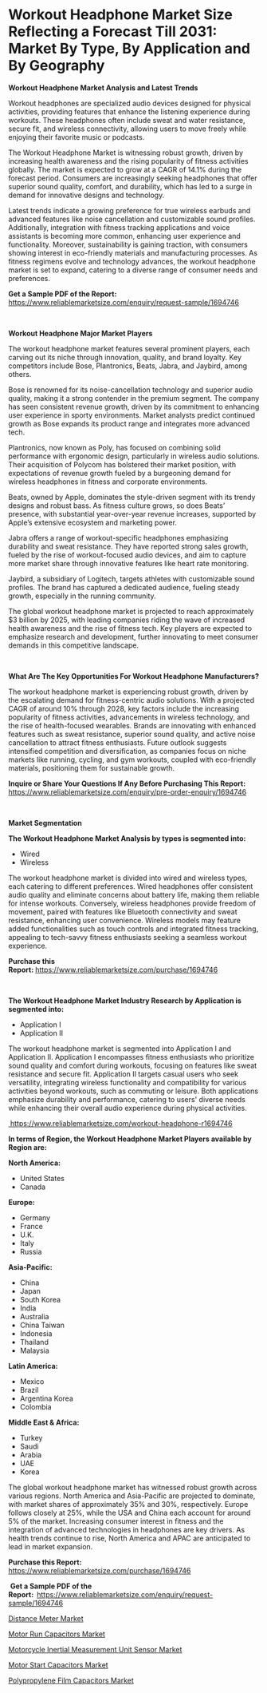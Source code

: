 <p><h1>Workout Headphone Market Size Reflecting a Forecast Till 2031: Market By Type, By Application and By Geography</h1></p><p><strong>Workout Headphone Market Analysis and Latest Trends</strong></p>
<p><p>Workout headphones are specialized audio devices designed for physical activities, providing features that enhance the listening experience during workouts. These headphones often include sweat and water resistance, secure fit, and wireless connectivity, allowing users to move freely while enjoying their favorite music or podcasts. </p><p>The Workout Headphone Market is witnessing robust growth, driven by increasing health awareness and the rising popularity of fitness activities globally. The market is expected to grow at a CAGR of 14.1% during the forecast period. Consumers are increasingly seeking headphones that offer superior sound quality, comfort, and durability, which has led to a surge in demand for innovative designs and technology. </p><p>Latest trends indicate a growing preference for true wireless earbuds and advanced features like noise cancellation and customizable sound profiles. Additionally, integration with fitness tracking applications and voice assistants is becoming more common, enhancing user experience and functionality. Moreover, sustainability is gaining traction, with consumers showing interest in eco-friendly materials and manufacturing processes. As fitness regimens evolve and technology advances, the workout headphone market is set to expand, catering to a diverse range of consumer needs and preferences.</p></p>
<p><strong>Get a Sample PDF of the Report:&nbsp;</strong> <a href="https://www.reliablemarketsize.com/enquiry/request-sample/1694746?utm_campaign=1167&utm_medium=2&utm_source=Github&utm_content=ia&utm_term=17122024&utm_id=workout-headphone">https://www.reliablemarketsize.com/enquiry/request-sample/1694746</a></p>
<p>&nbsp;</p>
<p><strong>Workout Headphone Major Market Players</strong></p>
<p><p>The workout headphone market features several prominent players, each carving out its niche through innovation, quality, and brand loyalty. Key competitors include Bose, Plantronics, Beats, Jabra, and Jaybird, among others.</p><p>Bose is renowned for its noise-cancellation technology and superior audio quality, making it a strong contender in the premium segment. The company has seen consistent revenue growth, driven by its commitment to enhancing user experience in sporty environments. Market analysts predict continued growth as Bose expands its product range and integrates more advanced tech.</p><p>Plantronics, now known as Poly, has focused on combining solid performance with ergonomic design, particularly in wireless audio solutions. Their acquisition of Polycom has bolstered their market position, with expectations of revenue growth fueled by a burgeoning demand for wireless headphones in fitness and corporate environments.</p><p>Beats, owned by Apple, dominates the style-driven segment with its trendy designs and robust bass. As fitness culture grows, so does Beats’ presence, with substantial year-over-year revenue increases, supported by Apple’s extensive ecosystem and marketing power.</p><p>Jabra offers a range of workout-specific headphones emphasizing durability and sweat resistance. They have reported strong sales growth, fueled by the rise of workout-focused audio devices, and aim to capture more market share through innovative features like heart rate monitoring.</p><p>Jaybird, a subsidiary of Logitech, targets athletes with customizable sound profiles. The brand has captured a dedicated audience, fueling steady growth, especially in the running community.</p><p>The global workout headphone market is projected to reach approximately $3 billion by 2025, with leading companies riding the wave of increased health awareness and the rise of fitness tech. Key players are expected to emphasize research and development, further innovating to meet consumer demands in this competitive landscape.</p></p>
<p>&nbsp;</p>
<p><strong>What Are The Key Opportunities For Workout Headphone Manufacturers?</strong></p>
<p><p>The workout headphone market is experiencing robust growth, driven by the escalating demand for fitness-centric audio solutions. With a projected CAGR of around 10% through 2028, key factors include the increasing popularity of fitness activities, advancements in wireless technology, and the rise of health-focused wearables. Brands are innovating with enhanced features such as sweat resistance, superior sound quality, and active noise cancellation to attract fitness enthusiasts. Future outlook suggests intensified competition and diversification, as companies focus on niche markets like running, cycling, and gym workouts, coupled with eco-friendly materials, positioning them for sustainable growth.</p></p>
<p><strong>Inquire or Share Your Questions If Any Before Purchasing This Report:</strong> <a href="https://www.reliablemarketsize.com/enquiry/pre-order-enquiry/1694746?utm_campaign=1167&utm_medium=2&utm_source=Github&utm_content=ia&utm_term=17122024&utm_id=workout-headphone">https://www.reliablemarketsize.com/enquiry/pre-order-enquiry/1694746</a></p>
<p>&nbsp;</p>
<p><strong>Market Segmentation</strong></p>
<p><strong>The Workout Headphone Market Analysis by types is segmented into:</strong></p>
<p><ul><li>Wired</li><li>Wireless</li></ul></p>
<p><p>The workout headphone market is divided into wired and wireless types, each catering to different preferences. Wired headphones offer consistent audio quality and eliminate concerns about battery life, making them reliable for intense workouts. Conversely, wireless headphones provide freedom of movement, paired with features like Bluetooth connectivity and sweat resistance, enhancing user convenience. Wireless models may feature added functionalities such as touch controls and integrated fitness tracking, appealing to tech-savvy fitness enthusiasts seeking a seamless workout experience.</p></p>
<p><strong>Purchase this Report:&nbsp;</strong><a href="https://www.reliablemarketsize.com/purchase/1694746?utm_campaign=1167&utm_medium=2&utm_source=Github&utm_content=ia&utm_term=17122024&utm_id=workout-headphone">https://www.reliablemarketsize.com/purchase/1694746</a></p>
<p>&nbsp;</p>
<p><strong>The Workout Headphone Market Industry Research by Application is segmented into:</strong></p>
<p><ul><li>Application I</li><li>Application II</li></ul></p>
<p><p>The workout headphone market is segmented into Application I and Application II. Application I encompasses fitness enthusiasts who prioritize sound quality and comfort during workouts, focusing on features like sweat resistance and secure fit. Application II targets casual users who seek versatility, integrating wireless functionality and compatibility for various activities beyond workouts, such as commuting or leisure. Both applications emphasize durability and performance, catering to users' diverse needs while enhancing their overall audio experience during physical activities.</p></p>
<p><a href="https://www.reliablemarketsize.com/workout-headphone-r1694746?utm_campaign=1167&utm_medium=2&utm_source=Github&utm_content=ia&utm_term=17122024&utm_id=workout-headphone">&nbsp;https://www.reliablemarketsize.com/workout-headphone-r1694746</a></p>
<p><strong>In terms of Region, the Workout Headphone Market Players available by Region are:</strong></p>
<p>
    <p> <strong> North America: </strong>
        <ul>
            <li>United States</li>
            <li>Canada</li>
        </ul>
        </p> 
    <p> <strong> Europe: </strong>
        <ul>
            <li>Germany</li>
            <li>France</li>
            <li>U.K.</li>
            <li>Italy</li>
            <li>Russia</li>
        </ul>
        </p> 
    <p> <strong> Asia-Pacific: </strong>
        <ul>
            <li>China</li>
            <li>Japan</li>
            <li>South Korea</li>
            <li>India</li>
            <li>Australia</li>
            <li>China Taiwan</li>
            <li>Indonesia</li>
            <li>Thailand</li>
            <li>Malaysia</li>
        </ul>
        </p> 
    <p> <strong> Latin America: </strong>
        <ul>
            <li>Mexico</li>
            <li>Brazil</li>
            <li>Argentina Korea</li>
            <li>Colombia</li>
        </ul>
        </p> 
    <p> <strong> Middle East & Africa: </strong>
        <ul>
            <li>Turkey</li>
            <li>Saudi</li>
            <li>Arabia</li>
            <li>UAE</li>
            <li>Korea</li>
        </ul>
    </p>
    </p>
<p><p>The global workout headphone market has witnessed robust growth across various regions. North America and Asia-Pacific are projected to dominate, with market shares of approximately 35% and 30%, respectively. Europe follows closely at 25%, while the USA and China each account for around 5% of the market. Increasing consumer interest in fitness and the integration of advanced technologies in headphones are key drivers. As health trends continue to rise, North America and APAC are anticipated to lead in market expansion.</p></p>
<p><strong>Purchase this Report: </strong><a href="https://www.reliablemarketsize.com/purchase/1694746?utm_campaign=1167&utm_medium=2&utm_source=Github&utm_content=ia&utm_term=17122024&utm_id=workout-headphone">https://www.reliablemarketsize.com/purchase/1694746</a></p>
<p>&nbsp;<strong>Get a Sample PDF of the Report:&nbsp;&nbsp;</strong><a href="https://www.reliablemarketsize.com/enquiry/request-sample/1694746?utm_campaign=1167&utm_medium=2&utm_source=Github&utm_content=ia&utm_term=17122024&utm_id=workout-headphone">https://www.reliablemarketsize.com/enquiry/request-sample/1694746</a></p>
<p><strong></strong></p>
<p><p><a href="https://github.com/ElviraLeka1962/Market-Research-Report-List-1/blob/main/distance-meter-market.md?utm_campaign=1167&utm_medium=2&utm_source=Github&utm_content=ia&utm_term=17122024&utm_id=workout-headphone">Distance Meter Market</a></p><p><a href="https://www.linkedin.com/pulse/in-depth-review-motor-run-capacitors-market-size-segmentation-7mvze?utm_campaign=1167&utm_medium=2&utm_source=Github&utm_content=ia&utm_term=17122024&utm_id=workout-headphone">Motor Run Capacitors Market</a></p><p><a href="https://github.com/kimberjam0i/Market-Research-Report-List-1/blob/main/motorcycle-inertial-measurement-unit-sensor-market.md?utm_campaign=1167&utm_medium=2&utm_source=Github&utm_content=ia&utm_term=17122024&utm_id=workout-headphone">Motorcycle Inertial Measurement Unit Sensor Market</a></p><p><a href="https://www.linkedin.com/pulse/analyzing-motor-start-capacitors-market-15-cagr-growth-reide?utm_campaign=1167&utm_medium=2&utm_source=Github&utm_content=ia&utm_term=17122024&utm_id=workout-headphone">Motor Start Capacitors Market</a></p><p><a href="https://www.linkedin.com/pulse/polypropylene-film-capacitors-market-analysis-qualitative-ap0te?utm_campaign=1167&utm_medium=2&utm_source=Github&utm_content=ia&utm_term=17122024&utm_id=workout-headphone">Polypropylene Film Capacitors Market</a></p></p>
